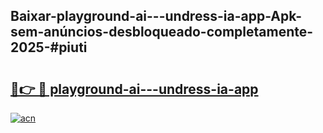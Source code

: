 ## Baixar-playground-ai---undress-ia-app-Apk-sem-anúncios-desbloqueado-completamente-2025-#piuti

# <h2><a href="https://ainizakaria.my?title=playground-ai---undress-ia-app&ref=20M">🔗👉 🔴 playground-ai---undress-ia-app</a></h2>

[![acn](https://github.com/user-attachments/assets/0f9c940e-d8b0-45ae-aac7-cd30a18b3e1c)](https://ainizakaria.my?title=playground-ai---undress-ia-app&ref=20M)

